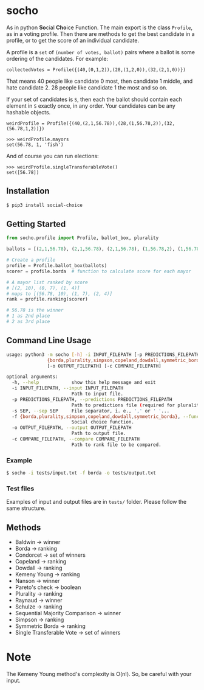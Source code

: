 # socho

As in python **So**cial **Cho**ice Function. The main export is the class
`Profile`, as in a voting profile. Then there are methods to get the best
candidate in a profile, or to get the score of an individual candidate.

A profile is a `set` of `(number of votes, ballot)` pairs where a ballot is
some ordering of the candidates. For example:

`collectedVotes = Profile({(40,(0,1,2)),(28,(1,2,0)),(32,(2,1,0))})`

That means 40 people like candidate 0 most, then candidate 1 middle, and hate
candidate 2.  28 people like candidate 1 the most and so on.

If your set of candidates is `S`, then each the ballot should contain each
element in `S` exactly once, in any order.  Your candidates can be any hashable
objects.

`weirdProfile = Profile({(40,(2,1,56.78)),(28,(1,56.78,2)),(32,(56.78,1,2))})`

```
>>> weirdProfile.mayors
set(56.78, 1, 'fish')
```

And of course you can run elections:

```
>>> weirdProfile.singleTransferableVote()
set([56.78])
```

## Installation

```bash
$ pip3 install social-choice
```

## Getting Started

```python
from socho.profile import Profile, ballot_box, plurality

ballots = [(2,1,56.78), (2,1,56.78), (2,1,56.78), (1,56.78,2), (1,56.78,2), (56.78,1,2), (56.78,1,2)]

# Create a profile
profile = Profile.ballot_box(ballots)
scorer = profile.borda  # function to calculate score for each mayor

# A mayor list ranked by score
# [(2, 10), (0, 7), (1, 4)]
# maps to [(56.78, 10), (1, 7), (2, 4)]
rank = profile.ranking(scorer)

# 56.78 is the winner
# 1 as 2nd place
# 2 as 3rd place
```

## Command Line Usage

```bash
usage: python3 -m socho [-h] -i INPUT_FILEPATH [-p PREDICTIONS_FILEPATH] [-s SEP] -f
               {borda,plurality,simpson,copeland,dowdall,symmetric_borda}
               [-o OUTPUT_FILEPATH] [-c COMPARE_FILEPATH]

optional arguments:
  -h, --help            show this help message and exit
  -i INPUT_FILEPATH, --input INPUT_FILEPATH
                        Path to input file.
  -p PREDICTIONS_FILEPATH, --predictions PREDICTIONS_FILEPATH
                        Path to predictions file (required for plurality).
  -s SEP, --sep SEP     File separator, i. e., ',' or ' '...
  -f {borda,plurality,simpson,copeland,dowdall,symmetric_borda}, --function {borda,plurality,simpson,copeland,dowdall,symmetric_borda}
                        Social choice function.
  -o OUTPUT_FILEPATH, --output OUTPUT_FILEPATH
                        Path to output file.
  -c COMPARE_FILEPATH, --compare COMPARE_FILEPATH
                        Path to rank file to be compared.
```

### Example

```bash
$ socho -i tests/input.txt -f borda -o tests/output.txt
```

### Test files

Examples of input and output files are in `tests/` folder. Please follow the same structure.

## Methods

- Baldwin -> winner
- Borda -> ranking
- Condorcet -> set of winners
- Copeland -> ranking
- Dowdall -> ranking
- Kemeny Young -> ranking
- Nanson -> winner
- Pareto's check -> boolean
- Plurality -> ranking
- Raynaud -> winner
- Schulze -> ranking
- Sequential Majority Comparison -> winner
- Simpson -> ranking
- Symmetric Borda -> ranking
- Single Transferable Vote -> set of winners

# Note

The Kemeny Young method's complexity is O(n!). So, be careful with your input.
